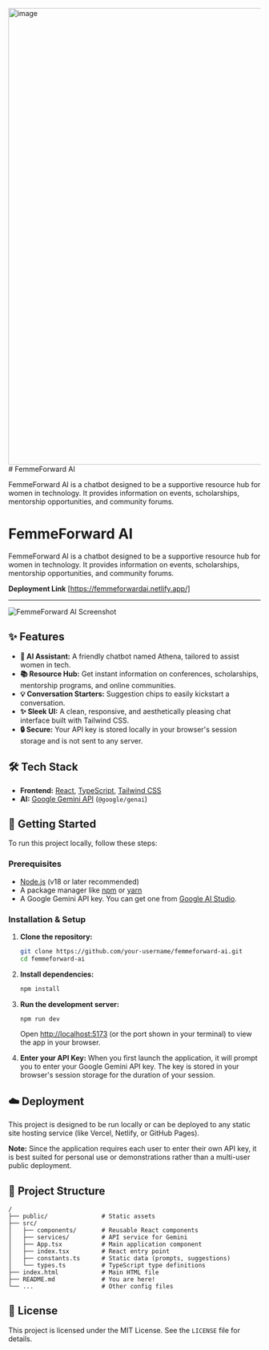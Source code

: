 <img width="1920" height="912" alt="image" src="https://github.com/user-attachments/assets/b1ac44bc-fa2d-4954-8b36-b4fe29beed13" /># FemmeForward AI

FemmeForward AI is a chatbot designed to be a supportive resource hub for women in technology. It provides information on events, scholarships, mentorship opportunities, and community forums.

# FemmeForward AI

FemmeForward AI is a chatbot designed to be a supportive resource hub for women in technology. It provides information on events, scholarships, mentorship opportunities, and community forums.

**Deployment Link** [https://femmeforwardai.netlify.app/]

---

![FemmeForward AI Screenshot](<img width="1920" height="912" alt="image" src="https://github.com/user-attachments/assets/ff6eefb3-1ad6-44c5-abc0-63be676bbef4" />
) <!-- It's a good idea to replace this with an actual screenshot of your app -->

## ✨ Features

- **🤖 AI Assistant:** A friendly chatbot named Athena, tailored to assist women in tech.
- **📚 Resource Hub:** Get instant information on conferences, scholarships, mentorship programs, and online communities.
- **💡 Conversation Starters:** Suggestion chips to easily kickstart a conversation.
- **✨ Sleek UI:** A clean, responsive, and aesthetically pleasing chat interface built with Tailwind CSS.
- **🔒 Secure:** Your API key is stored locally in your browser's session storage and is not sent to any server.

## 🛠️ Tech Stack

- **Frontend:** [React](https://react.dev/), [TypeScript](https://www.typescriptlang.org/), [Tailwind CSS](https://tailwindcss.com/)
- **AI:** [Google Gemini API](https://ai.google.dev/) (`@google/genai`)

## 🚀 Getting Started

To run this project locally, follow these steps:

### Prerequisites

- [Node.js](https://nodejs.org/) (v18 or later recommended)
- A package manager like [npm](https://www.npmjs.com/) or [yarn](https://yarnpkg.com/)
- A Google Gemini API key. You can get one from [Google AI Studio](https://aistudio.google.com/app/apikey).

### Installation & Setup

1.  **Clone the repository:**
    ```bash
    git clone https://github.com/your-username/femmeforward-ai.git
    cd femmeforward-ai
    ```

2.  **Install dependencies:**
    ```bash
    npm install
    ```

3.  **Run the development server:**
    ```bash
    npm run dev
    ```
    Open [http://localhost:5173](http://localhost:5173) (or the port shown in your terminal) to view the app in your browser.

4. **Enter your API Key:**
    When you first launch the application, it will prompt you to enter your Google Gemini API key. The key is stored in your browser's session storage for the duration of your session.


## ☁️ Deployment

This project is designed to be run locally or can be deployed to any static site hosting service (like Vercel, Netlify, or GitHub Pages).

**Note:** Since the application requires each user to enter their own API key, it is best suited for personal use or demonstrations rather than a multi-user public deployment.

## 📂 Project Structure

```
/
├── public/               # Static assets
├── src/
│   ├── components/       # Reusable React components
│   ├── services/         # API service for Gemini
│   ├── App.tsx           # Main application component
│   ├── index.tsx         # React entry point
│   ├── constants.ts      # Static data (prompts, suggestions)
│   └── types.ts          # TypeScript type definitions
├── index.html            # Main HTML file
├── README.md             # You are here!
└── ...                   # Other config files
```

## 📄 License

This project is licensed under the MIT License. See the `LICENSE` file for details.


